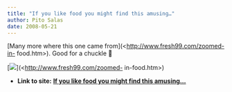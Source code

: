 ```yaml
---
title: "If you like food you might find this amusing…"
author: Pito Salas
date: 2008-05-21
---
```


[Many more where this one came from](<http://www.fresh99.com/zoomed-in-
food.htm>). Good for a chuckle 🙂

[![](https://i0.wp.com/www.fresh99.com/images/zoomedinfood/3387276eka.jpg?w=584)](<http://www.fresh99.com/zoomed-
in-food.htm>)


* **Link to site:** **[If you like food you might find this amusing…](None)**
